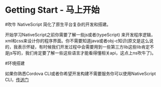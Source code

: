 # Getting Start - 马上开始

#吹牛
NativeScript 简化了原生平台复杂的开发和搭建。

开始学习NativeScript之前你需要了解一些js或者(typeScript) 来开发程序逻辑，xml和css来设计你的程序界面。你不需要知道java或者obj-c知识(原文是这么说的，我表示怀疑，有时候我们开发过程中会需要用到一些第三方lib这些lib肯定不是js写的，我们肯定要了解一些这些语言才能看得懂相关api，这点上ns吹牛了)。

#环境搭建

如果你熟悉Cordova CLI或者你希望开发构建不需要服务你可以使用NativeScript CLI，[传送门](https://github.com/NativeScript/nativescript-cli)

